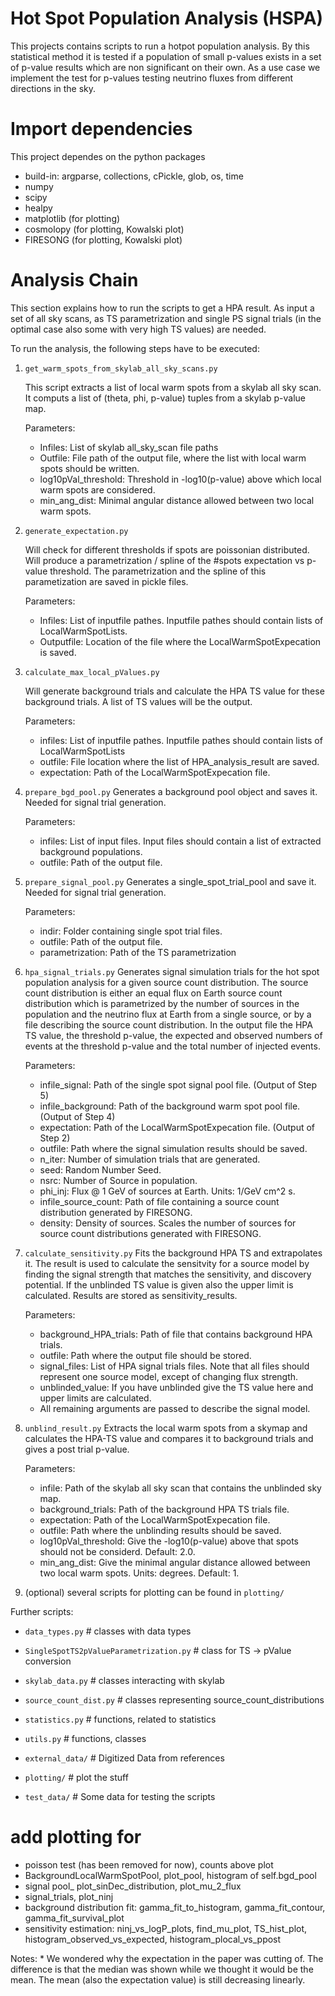 # Hot Spot Population Analysis (HSPA)

This projects contains scripts to run a hotpot population analysis. By this statistical method it is tested if a population of small p-values exists in a set of p-value results which are non significant on their own.
As a use case we implement the test for p-values testing neutrino fluxes from different directions in the sky.

# Import dependencies

This project dependes on the python packages

* build-in: argparse, collections, cPickle, glob, os, time
* numpy
* scipy
* healpy
* matplotlib (for plotting)
* cosmolopy (for plotting, Kowalski plot)
* FIRESONG (for plotting, Kowalski plot)

# Analysis Chain

This section explains how to run the scripts to get a HPA result.
As input a set of all sky scans, as TS parametrization and single PS signal
trials (in the optimal case also some with very high TS values) are needed.

To run the analysis, the following steps have to be executed:

1. `get_warm_spots_from_skylab_all_sky_scans.py`

    This script extracts a list of local warm spots from a skylab all sky scan.
    It computs a list of (theta, phi, p-value) tuples from a skylab p-value map.

    Parameters:
    * Infiles: List of skylab all_sky_scan file paths
    * Outfile: File path of the output file, where the list with local warm spots
        should be written.
    * log10pVal_threshold: Threshold in -log10(p-value) above which local warm spots are
        considered.
    * min_ang_dist: Minimal angular distance allowed between two local warm spots.

2. `generate_expectation.py`

    Will check for different thresholds if spots are poissonian distributed.
    Will produce a parametrization / spline of the #spots expectation vs p-value threshold.
    The parametrization and the spline of this parametization are saved in pickle files.

    Parameters:
    * Infiles: List of inputfile pathes. Inputfile pathes should contain lists of LocalWarmSpotLists.
    * Outputfile: Location of the file where the LocalWarmSpotExpecation is saved.

3. `calculate_max_local_pValues.py`

    Will generate background trials and calculate the HPA TS value for these background trials. A list of TS values will be the output.

    Parameters:
    * infiles: List of inputfile pathes. Inputfile pathes should contain lists of LocalWarmSpotLists
    * outfile: File location where the list of HPA_analysis_result are saved.
    * expectation: Path of the LocalWarmSpotExpecation file.

4. `prepare_bgd_pool.py`
    Generates a background pool object and saves it. Needed for signal trial generation.

    Parameters:
    * infiles: List of input files. Input files should contain a list of extracted background populations.
    * outfile: Path of the output file.

5. `prepare_signal_pool.py`
    Generates a single_spot_trial_pool and save it. Needed for signal trial generation.

    Parameters:
    * indir: Folder containing single spot trial files.
    * outfile: Path of the output file.
    * parametrization: Path of the TS parametrization

6. `hpa_signal_trials.py`
    Generates signal simulation trials for the hot spot population analysis for a given source count distribution.
    The source count distribution is either an equal flux on Earth source count distribution which is parametrized
    by the number of sources in the population and the neutrino flux at Earth from a single source, or by a file
    describing the source count distribution.
    In the output file the HPA TS value, the threshold p-value, the expected and observed numbers of events at the threshold p-value
    and the total number of injected events.

    Parameters:
    * infile_signal: Path of the single spot signal pool file. (Output of Step 5)
    * infile_background: Path of the background warm spot pool file. (Output of Step 4)
    * expectation: Path of the LocalWarmSpotExpecation file. (Output of Step 2)
    * outfile: Path where the signal simulation results should be saved.
    * n_iter: Number of simulation trials that are generated.
    * seed: Random Number Seed.
    * nsrc: Number of Source in population.
    * phi_inj: Flux @ 1 GeV of sources at Earth. Units: 1/GeV cm^2 s.
    * infile_source_count: Path of file containing a source count distribution generated by FIRESONG.
    * density: Density of sources. Scales the number of sources for source count distributions generated with FIRESONG.

7. `calculate_sensitivity.py`
    Fits the background HPA TS and extrapolates it. The result is used to calculate
    the sensitvity for a source model by finding the signal strength that matches the
    sensitivity, and discovery potential. If the unblinded TS value is given also the
    upper limit is calculated. Results are stored as sensitivity_results.

    Parameters:
    * background_HPA_trials: Path of file that contains background HPA trials.
    * outfile: Path where the output file should be stored.
    * signal_files: List of HPA signal trials files. Note that all files should represent one source model, except of changing flux strength.
    * unblinded_value: If you have unblinded give the TS value here and upper limits are calculated.
    * All remaining arguments are passed to describe the signal model.

8. `unblind_result.py`
    Extracts the local warm spots from a skymap and calculates the HPA-TS value and compares it to background trials and
    gives a post trial p-value.

    Parameters:
    * infile: Path of the skylab all sky scan that contains the unblinded sky map.
    * background_trials: Path of the background HPA TS trials file.
    * expectation: Path of the LocalWarmSpotExpecation file.
    * outfile: Path where the unblinding results should be saved.
    * log10pVal_threshold: Give the -log10(p-value) above that spots should not be considerd. Default: 2.0.
    * min_ang_dist: Give the minimal angular distance allowed between two local warm spots. Units: degrees. Default: 1.

9. (optional) several scripts for plotting can be found in `plotting/`

Further scripts:
* `data_types.py`                                 # classes with data types
* `SingleSpotTS2pValueParametrization.py`         # class for TS -> pValue conversion
* `skylab_data.py`                                # classes interacting with skylab
* `source_count_dist.py`                          # classes representing source_count_distributions
* `statistics.py`                                 # functions, related to statistics
* `utils.py`                                      # functions, classes

* `external_data/`                                # Digitized Data from references

* `plotting/`                                     # plot the stuff

* `test_data/`                                    # Some data for testing the scripts

# add plotting for
* poisson test (has been removed for now), counts above plot
* BackgroundLocalWarmSpotPool, plot_pool, histogram of self.bgd_pool
* signal pool_ plot_sinDec_distribution, plot_mu_2_flux
* signal_trials, plot_ninj
* background distribution fit: gamma_fit_to_histogram, gamma_fit_contour, gamma_fit_survival_plot
* sensitivity estimation: ninj_vs_logP_plots, find_mu_plot, TS_hist_plot, histogram_observed_vs_expected, histogram_plocal_vs_ppost

Notes:
    * We wondered why the expectation in the paper was cutting of. The difference is that the median was shown while we thought it would be the mean. The mean (also the expectation value) is still decreasing linearly.
